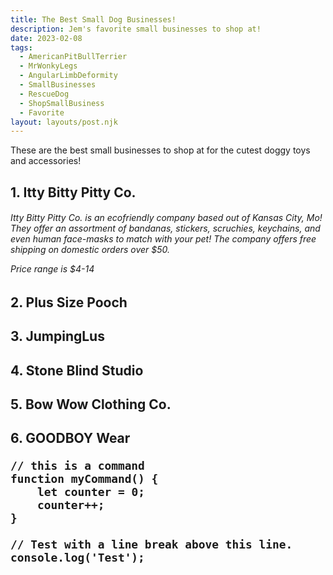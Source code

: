 ```yaml
---
title: The Best Small Dog Businesses!
description: Jem's favorite small businesses to shop at!
date: 2023-02-08
tags:
  - AmericanPitBullTerrier
  - MrWonkyLegs
  - AngularLimbDeformity
  - SmallBusinesses
  - RescueDog
  - ShopSmallBusiness
  - Favorite
layout: layouts/post.njk
---
```


These are the best small businesses to shop at for the cutest doggy toys and accessories!

<h2> 1. Itty Bitty Pitty Co.

<h6> Itty Bitty Pitty Co. is an ecofriendly company based out of Kansas City, Mo! They offer an assortment of bandanas, stickers, scruchies, keychains, and even human face-masks to match with your pet! The company offers free shipping on domestic orders over $50.
  
Price range is $4-14

<h2> 2. Plus Size Pooch

<h2> 3. JumpingLus
  
<h2> 4. Stone Blind Studio
  
<h2> 5. Bow Wow Clothing Co.
  
<h2> 6. GOODBOY Wear  

```text/2-3
// this is a command
function myCommand() {
	let counter = 0;
	counter++;
}

// Test with a line break above this line.
console.log('Test');
```

